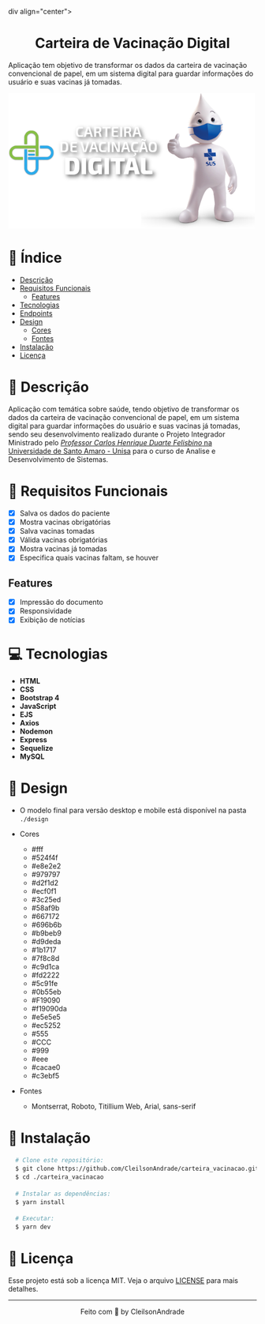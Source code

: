 div align="center">
    <h1 align="center">Carteira de Vacinação Digital</h1>
    <p>Aplicação tem objetivo de transformar os dados da carteira de vacinação convencional de papel, em um sistema digital para guardar informações do usuário e suas vacinas já tomadas.</p>
    <img src="./design/logo.png" alt="Logo" width="500">
</div>

# 📒 Índice
* [Descrição](#descrição)
* [Requisitos Funcionais](#requisitos)
  * [Features](#features)
* [Tecnologias](#tecnologias)
* [Endpoints](#endpoints)
* [Design](#design)
  * [Cores](#cores)
  * [Fontes](#fontes)
* [Instalação](#instalação)
* [Licença](#licença)

# 📃 <span id="descrição">Descrição</span>
Aplicação com temática sobre saúde, tendo objetivo de transformar os dados da carteira de vacinação convencional de papel, em um sistema digital para guardar informações do usuário e suas vacinas já tomadas, sendo seu desenvolvimento realizado durante o Projeto Integrador Ministrado pelo <a href="https://www.linkedin.com/in/carlos-henrique-duarte-felisbino-9b493526/">_Professor Carlos Henrique Duarte Felisbino_ na [Universidade de Santo Amaro - Unisa](https://www.unisa.br/) para o curso de Analise e Desenvolvimento de Sistemas.</a>

# 📌 <span id="requisitos">Requisitos Funcionais</span>
- [x] Salva os dados do paciente<br>
- [x] Mostra vacinas obrigatórias<br>
- [x] Salva vacinas tomadas<br>
- [x] Válida vacinas obrigatórias<br>
- [x] Mostra vacinas já tomadas<br>
- [x] Especifica quais vacinas faltam, se houver<br>

## Features
- [x] Impressão do documento<br>
- [x] Responsividade<br>
- [x] Exibição de notícias<br>

# 💻 <span id="tecnologias">Tecnologias</span>
- **HTML**
- **CSS**
- **Bootstrap 4**
- **JavaScript**
- **EJS**
- **Axios**
- **Nodemon**
- **Express**
- **Sequelize**
- **MySQL**

# 🎨 <span id="design">Design</span>
- O modelo final para versão desktop e mobile está disponível na pasta `./design`

- <span id="cores">Cores<br></span>
  * #fff<br>
  * #524f4f<br>
  * #e8e2e2<br>
  * #979797<br>
  * #d2f1d2<br>
  * #ecf0f1<br>
  * #3c25ed<br>
  * #58af9b<br>
  * #667172<br>
  * #696b6b<br>
  * #b9beb9<br>
  * #d9deda<br>
  * #1b1717<br>
  * #7f8c8d<br>
  * #c9d1ca<br>
  * #fd2222<br>
  * #5c91fe<br>
  * #0b55eb<br>
  * #F19090<br>
  * #f19090da<br>
  * #e5e5e5<br>
  * #ec5252<br>
  * #555<br>
  * #CCC<br>
  * #999<br>
  * #eee<br>
  * #cacae0<br>
  * #c3ebf5<br>

- <span id="fontes">Fontes<br></span>
  * Montserrat, Roboto, Titillium Web, Arial, sans-serif

# 🚀 <span id="instalação">Instalação</span>
```bash
  # Clone este repositório:
  $ git clone https://github.com/CleilsonAndrade/carteira_vacinacao.git
  $ cd ./carteira_vacinacao

  # Instalar as dependências:
  $ yarn install

  # Executar:
  $ yarn dev
```

# 📝 <span id="licença">Licença</span>
Esse projeto está sob a licença MIT. Veja o arquivo [LICENSE](LICENSE) para mais detalhes.

---

<p align="center">
  Feito com 💜 by CleilsonAndrade
</p>
